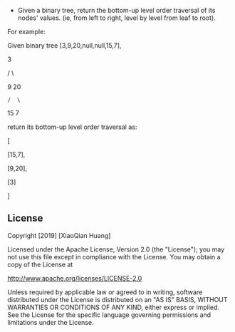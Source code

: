 
- Given a binary tree, return the bottom-up level order traversal of its nodes' values. (ie, from left to right, level by level from leaf to root).



For example:


Given binary tree [3,9,20,null,null,15,7],




   3

   / \

  9  20

    /  \

   15   7



return its bottom-up level order traversal as:


[

  [15,7],

  [9,20],

  [3]

]

## License

Copyright [2019] [XiaoQian Huang]

Licensed under the Apache License, Version 2.0 (the "License");
you may not use this file except in compliance with the License.
You may obtain a copy of the License at

http://www.apache.org/licenses/LICENSE-2.0

Unless required by applicable law or agreed to in writing, software
distributed under the License is distributed on an "AS IS" BASIS,
WITHOUT WARRANTIES OR CONDITIONS OF ANY KIND, either express or implied.
See the License for the specific language governing permissions and
limitations under the License.
